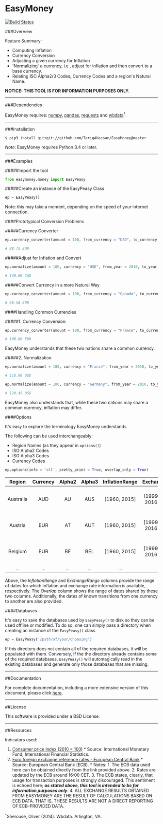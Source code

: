 EasyMoney
=========

[![Build Status](https://travis-ci.org/TariqAHassan/EasyMoney.svg?branch=master)](https://travis-ci.org/TariqAHassan/EasyMoney)

###Overview

Feature Summary:

- Computing Inflation
- Currency Conversion
- Adjusting a given currency for Inflation
- 'Normalizing' a currency, i.e., adjust for inflation and then convert to a base currency.
- Relating ISO Alpha2/3 Codes, Currency Codes and a region's Natural Name.

**NOTICE: THIS TOOL IS FOR INFORMATION PURPOSES ONLY.**

------------------------------------------------------------------------

###Dependencies

EasyMoney requires: [numpy], [pandas], [requests] and [wbdata]<sup>†</sup>.

------------------------------------------------------------------------

###Installation

`$ pip3 install git+git://github.com/TariqAHassan/EasyMoney@master`

*Note*: EasyMoney requires Python 3.4 or later.

------------------------------------------------------------------------

###Examples

#####Import the tool
```python
from easymoney.money import EasyPeasy
```

#####Create an instance of the EasyPeasy Class
```python
ep = EasyPeasy()
```
Note: this may take a moment, depending on the speed of your internet connection.

####Prototypical Conversion Problems

#####Currency Converter
```python
ep.currency_converter(amount = 100, from_currency = "USD", to_currency = "EUR", pretty_print = True)

# 88.75 EUR
```

#####Adjust for Inflation and Convert
```python
ep.normalize(amount = 100, currency = "USD", from_year = 2010, to_year = "latest", base_currency = "CAD", pretty_print = True)

# 140.66 CAD
```

#####Convert Currency in a more Natural Way
```python
ep.currency_converter(amount = 100, from_currency = "Canada", to_currency = "Ireland", pretty_print = True)

# 68.58 EUR
```

####Handling Common Currencies

#####1. Currency Conversion:
```python
ep.currency_converter(amount = 100, from_currency = "France", to_currency = "Germany", pretty_print = True)

# 100.00 EUR
```
EasyMoney understands that these two nations share a common currency.

#####2. Normalization

```python
ep.normalize(amount = 100, currency = "France", from_year = 2010, to_year = "latest", base_currency = "USD", pretty_print = True)

# 118.98 USD
```

```python
ep.normalize(amount = 100, currency = "Germany", from_year = 2010, to_year = "latest", base_currency = "USD", pretty_print = True)

# 120.45 USD
```

EasyMoney also understands that, while these two nations may share a common currency, inflation may differ.

####Options

It's easy to explore the terminology EasyMoney understands.

The following can be used interchangeably:

- Region Names (as they appear in `options()`)
- ISO Alpha2 Codes
- ISO Alpha3 Codes
- Currency Codes

```python
ep.options(info = 'all', pretty_print = True, overlap_only = True)
```

|   Region  | Currency | Alpha2 | Alpha3 | InflationRange |      ExchangeRange        |       Overlap             |    Transitions    |
|:---------:|:--------:|:------:|:------:|:--------------:|:-------------------------:|:-------------------------:|:-----------------:|
| Australia |  AUD     | AU     | AUS    |  [1960, 2015]  | [1999-01-04 : 2016-09-12] | [1999-01-04 : 2015-12-31] |                   |
| Austria   |  EUR     | AT     | AUT    |  [1960, 2015]  | [1999-01-04 : 2016-09-12] | [1999-01-04 : 2015-12-31] | 1999 (ATS to EUR) |
| Belgium   |  EUR     | BE     | BEL    |  [1960, 2015]  | [1999-01-04 : 2016-09-12] | [1999-01-04 : 2015-12-31] | 1999 (BEF to EUR) |
|   ...     |  ...     | ...    | ...    |      ...       |           ...             |           ...             |        ...        |  

Above, the *InflationRange* and *ExchangeRange* columns provide the range of dates for which inflation and exchange rate information 
is available, respectively. The *Overlap* column shows the range of dates shared by these two columns.
Additionally, the dates of known transitions from one currency to another are also provided.

####Databases

It's easy to save the databases used by ``EasyPeasy()`` to disk so they can be used offline
or modified. To do so, one can simply pass a directory when creating an
instance of the ``EasyPeasy()`` class.
```python
ep = EasyPeasy('/path/of/your/choosing')
```

If this directory does not contain all of the required databases, it
will be populated with them. Conversely, if the the directory already contains
some of the required databases, ``EasyPeasy()`` will automagically
read in the existing databases and generate only those databases that are missing.

------------------------------------------------------------------------

##Documentation

For complete documentation, including a more extensive version of this document, please click [here].

------------------------------------------------------------------------

##License

This software is provided under a BSD License.

------------------------------------------------------------------------

##Resources

Indicators used:

1. [Consumer price index (2010 = 100)]
       * Source: International Monetary Fund, International Financial Statistics.
2. [Euro foreign exchange reference rates - European Central Bank]
       * Source: European Central Bank (ECB).
       	* Notes:
       		1. The ECB data used here can be obtained directly from the link provided above.
       		2. Rates are updated by the ECB around 16:00 CET.
       		3. The ECB states, clearly, that usage for transaction purposes is strongly discouraged. 
       		   This sentiment is echoed here; ***as stated above, this tool is intended to be for information purposes only***.
       		4. ALL EXCHANGE RESULTS OBTAINED FROM EASYMONEY ARE THE RESULT OF CALCULATIONS BASED ON ECB DATA. THAT IS, THESE RESULTS ARE NOT A DIRECT REPORTING OF ECB-PROVIDED DATA.
    
<sup>†</sup>Sherouse, Oliver (2014). Wbdata. Arlington, VA. 

  [Consumer price index (2010 = 100)]: http://data.worldbank.org/indicator/FP.CPI.TOTL
  [Euro foreign exchange reference rates - European Central Bank]: https://www.ecb.europa.eu/stats/exchange/eurofxref/html/index.en.html
  [numpy]: http://www.numpy.org
  [pandas]: http://pandas.pydata.org
  [requests]: http://docs.python-requests.org/en/master/
  [wbdata]: https://github.com/OliverSherouse/wbdata
  [here]: https://tariqahassan.github.io/EasyMoney/index.html